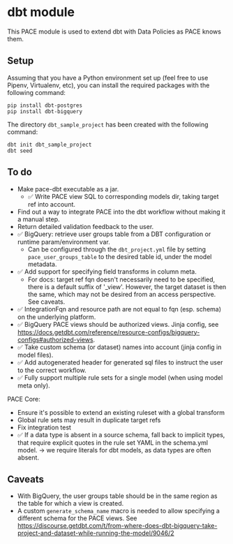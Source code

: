 # dbt module

This PACE module is used to extend dbt with Data Policies as PACE knows them.

## Setup

Assuming that you have a Python environment set up (feel free to use Pipenv, Virtualenv, etc), you
can install the required packages with the following command:

```shell
pip install dbt-postgres
pip install dbt-bigquery
```

The directory `dbt_sample_project` has been created with the following command:

```shell
dbt init dbt_sample_project
dbt seed
```

## To do

- Make pace-dbt executable as a jar.
    - ✅ Write PACE view SQL to corresponding models dir, taking target ref into account.
- Find out a way to integrate PACE into the dbt workflow without making it a manual step.
- Return detailed validation feedback to the user.
- ✅ BigQuery: retrieve user groups table from a DBT configuration or runtime param/environment var.
    - Can be configured through the `dbt_project.yml` file by setting `pace_user_groups_table` to
      the desired table id, under the model metadata.
- ✅ Add support for specifying field transforms in column meta.
    - For docs: target ref fqn doesn't necessarily need to be specified, there is a default suffix
      of '_view'. However, the target dataset is then the same, which may not be desired from an
      access perspective. See caveats.
- ✅ IntegrationFqn and resource path are not equal to fqn (esp. schema) on the underlying platform.
- ✅ BigQuery PACE views should be authorized views. Jinja config,
  see https://docs.getdbt.com/reference/resource-configs/bigquery-configs#authorized-views.
- ✅ Take custom schema (or dataset) names into account (jinja config in model files).
- ✅ Add autogenerated header for generated sql files to instruct the user to the correct workflow.
- ✅ Fully support multiple rule sets for a single model (when using model meta only).

PACE Core:
- Ensure it's possible to extend an existing ruleset with a global transform
- Global rule sets may result in duplicate target refs
- Fix integration test
- ✅ If a data type is absent in a source schema, fall back to implicit types, that require explicit
  quotes in the rule set YAML in the schema.yml model. -> we require literals for dbt models, as
  data types are often absent.

## Caveats

- With BigQuery, the user groups table should be in the same region as the table for which a view is
  created.
- A custom `generate_schema_name` macro is needed to allow specifying a different schema for the
  PACE views.
  See https://discourse.getdbt.com/t/from-where-does-dbt-bigquery-take-project-and-dataset-while-running-the-model/9046/2
